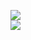 [![](https://img.shields.io/badge/Made%20With-Github%20Spray-lightgrey.svg?style=for-the-badge&logo=github)](https://github.com/Annihil/github-spray#3666)  
[![](https://i.imgur.com/2DrTn0Z.gif)](https://github.com/Annihil/github-spray)